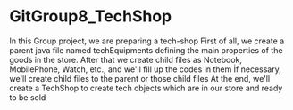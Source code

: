 # GitGroup8_TechShop

In this Group project, we are preparing a tech-shop
First of all, we create a parent java file named techEquipments defining the main properties of the goods in the store.
After that we create child files as Notebook, MobilePhone, Watch, etc., and we'll fill up the codes in them
İf necessary, we'll create child files to the parent or those child files
At the end, we'll create a TechShop to create tech objects which are in our store and ready to be sold
